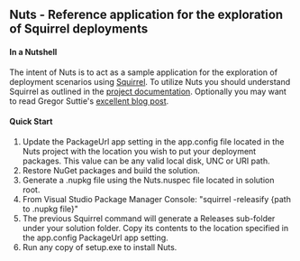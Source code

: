 ## Nuts - Reference application for the exploration of Squirrel deployments
#### In a Nutshell
The intent of Nuts is to act as a sample application for the exploration of deployment scenarios using [Squirrel](https://github.com/Squirrel/Squirrel.Windows). To utilize Nuts you should understand Squirrel as outlined in the [project documentation](https://github.com/Squirrel/Squirrel.Windows/tree/master/docs). Optionally you may want to read Gregor Suttie's [excellent blog post](http://gregorsuttie.com/2015/04/27/squirrel-replace-clickonce-the-easy-way/).
#### Quick Start
1. Update the PackageUrl app setting in the app.config file located in the Nuts project with the location you wish to put your deployment packages. This value can be any valid local disk, UNC or URI path.
1. Restore NuGet packages and build the solution.
1. Generate a .nupkg file using the Nuts.nuspec file located in solution root.
1. From Visual Studio Package Manager Console: "squirrel -releasify {path to .nupkg file}"
1. The previous Squirrel command will generate a Releases sub-folder under your solution folder. Copy its contents to the location specified in the app.config PackageUrl app setting.
1. Run any copy of setup.exe to install Nuts.